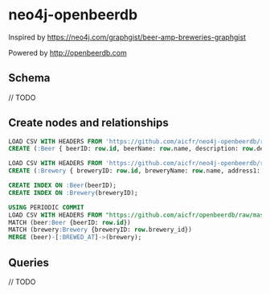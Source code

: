 # neo4j-openbeerdb

Inspired by https://neo4j.com/graphgist/beer-amp-breweries-graphgist

Powered by http://openbeerdb.com

## Schema

// TODO

## Create nodes and relationships

```sql
LOAD CSV WITH HEADERS FROM 'https://github.com/aicfr/neo4j-openbeerdb/raw/master/beers.csv' AS row
CREATE (:Beer { beerID: row.id, beerName: row.name, description: row.descript, abv: toFloat(row.abv), breweryID: row.brewery_id, catID: row.cat_id, styleID: row.style_id})

LOAD CSV WITH HEADERS FROM 'https://github.com/aicfr/neo4j-openbeerdb/raw/master/breweries.csv' AS row
CREATE (:Brewery { breweryID: row.id, breweryName: row.name, address1: row.address1, city: row.city, state: row.state, zipCode: row.code, country: row.country, phoneNumber: row.phone, website: row.website, description: row.descript})

CREATE INDEX ON :Beer(beerID);
CREATE INDEX ON :Brewery(breweryID);

USING PERIODIC COMMIT
LOAD CSV WITH HEADERS FROM "https://github.com/aicfr/openbeerdb/raw/master/beers.csv" AS row
MATCH (beer:Beer {beerID: row.id})
MATCH (brewery:Brewery {breweryID: row.brewery_id})
MERGE (beer)-[:BREWED_AT]->(brewery);
```

## Queries

// TODO
